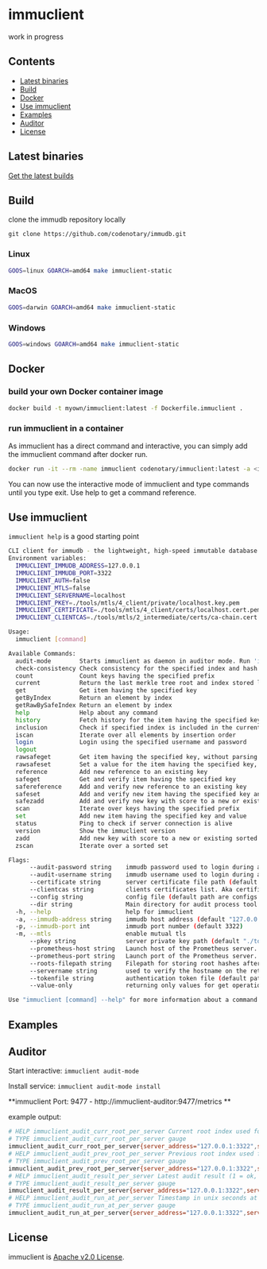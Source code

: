 # immuclient

work in progress

## Contents
 - [Latest binaries](#latest-binaries)
 - [Build](#build)
 - [Docker](#docker)
 - [Use immuclient](#run-immugw)
 - [Examples](#examples)
 - [Auditor](#auditor)
 - [License](#license)

## Latest binaries

[Get the latest builds](https://github.com/codenotary/immudb/releases/latest)

## Build

clone the immudb repository locally

`git clone https://github.com/codenotary/immudb.git`

### Linux

```bash
GOOS=linux GOARCH=amd64 make immuclient-static
```

### MacOS

```bash
GOOS=darwin GOARCH=amd64 make immuclient-static
```

### Windows

```bash
GOOS=windows GOARCH=amd64 make immuclient-static
```

## Docker

### build your own Docker container image
```bash
docker build -t myown/immuclient:latest -f Dockerfile.immuclient .
```

### run immuclient in a container
As immuclient has a direct command and interactive, you can simply add the immuclient command after docker run.

```bash
docker run -it --rm -name immuclient codenotary/immuclient:latest -a <immudb host>
```

You can now use the interactive mode of immuclient and type commands until you type exit. Use help to get a command reference.

## Use immuclient

`immuclient help` is a good starting point

```bash
CLI client for immudb - the lightweight, high-speed immutable database for systems and applications.
Environment variables:
  IMMUCLIENT_IMMUDB_ADDRESS=127.0.0.1
  IMMUCLIENT_IMMUDB_PORT=3322
  IMMUCLIENT_AUTH=false
  IMMUCLIENT_MTLS=false
  IMMUCLIENT_SERVERNAME=localhost
  IMMUCLIENT_PKEY=./tools/mtls/4_client/private/localhost.key.pem
  IMMUCLIENT_CERTIFICATE=./tools/mtls/4_client/certs/localhost.cert.pem
  IMMUCLIENT_CLIENTCAS=./tools/mtls/2_intermediate/certs/ca-chain.cert.pem

Usage:
  immuclient [command]

Available Commands:
  audit-mode        Starts immuclient as daemon in auditor mode. Run 'immuclient audit-mode help' for details
  check-consistency Check consistency for the specified index and hash
  count             Count keys having the specified prefix
  current           Return the last merkle tree root and index stored locally
  get               Get item having the specified key
  getByIndex        Return an element by index
  getRawBySafeIndex Return an element by index
  help              Help about any command
  history           Fetch history for the item having the specified key
  inclusion         Check if specified index is included in the current tree
  iscan             Iterate over all elements by insertion order
  login             Login using the specified username and password
  logout
  rawsafeget        Get item having the specified key, without parsing structured values
  rawsafeset        Set a value for the item having the specified key, without setup structured values
  reference         Add new reference to an existing key
  safeget           Get and verify item having the specified key
  safereference     Add and verify new reference to an existing key
  safeset           Add and verify new item having the specified key and value
  safezadd          Add and verify new key with score to a new or existing sorted set
  scan              Iterate over keys having the specified prefix
  set               Add new item having the specified key and value
  status            Ping to check if server connection is alive
  version           Show the immuclient version
  zadd              Add new key with score to a new or existing sorted set
  zscan             Iterate over a sorted set

Flags:
      --audit-password string    immudb password used to login during audit
      --audit-username string    immudb username used to login during audit
      --certificate string       server certificate file path (default "./tools/mtls/4_client/certs/localhost.cert.pem")
      --clientcas string         clients certificates list. Aka certificate authority (default "./tools/mtls/2_intermediate/certs/ca-chain.cert.pem")
      --config string            config file (default path are configs or $HOME. Default filename is immuclient.toml)
      --dir string               Main directory for audit process tool to initialize (default "/tmp")
  -h, --help                     help for immuclient
  -a, --immudb-address string    immudb host address (default "127.0.0.1")
  -p, --immudb-port int          immudb port number (default 3322)
  -m, --mtls                     enable mutual tls
      --pkey string              server private key path (default "./tools/mtls/4_client/private/localhost.key.pem")
      --prometheus-host string   Launch host of the Prometheus server. (default "127.0.0.1")
      --prometheus-port string   Launch port of the Prometheus server. (default "9477")
      --roots-filepath string    Filepath for storing root hashes after every successful audit loop. Default is tempdir of every OS. (default "/tmp/")
      --servername string        used to verify the hostname on the returned certificates (default "localhost")
      --tokenfile string         authentication token file (default path is $HOME or binary location; default filename is token) (default "token")
      --value-only               returning only values for get operations

Use "immuclient [command] --help" for more information about a command.
```

## Examples

## Auditor

Start interactive:
`immuclient audit-mode`

Install service:
`immuclient audit-mode install`

**immuclient Port: 9477 - http://immuclient-auditor:9477/metrics **

example output: 

```bash
# HELP immuclient_audit_curr_root_per_server Current root index used for the latest audit.
# TYPE immuclient_audit_curr_root_per_server gauge
immuclient_audit_curr_root_per_server{server_address="127.0.0.1:3322",server_id="br8eugq036tfln0ct6o0"} 2
# HELP immuclient_audit_prev_root_per_server Previous root index used for the latest audit.
# TYPE immuclient_audit_prev_root_per_server gauge
immuclient_audit_prev_root_per_server{server_address="127.0.0.1:3322",server_id="br8eugq036tfln0ct6o0"} -1
# HELP immuclient_audit_result_per_server Latest audit result (1 = ok, 0 = tampered).
# TYPE immuclient_audit_result_per_server gauge
immuclient_audit_result_per_server{server_address="127.0.0.1:3322",server_id="br8eugq036tfln0ct6o0"} -1
# HELP immuclient_audit_run_at_per_server Timestamp in unix seconds at which latest audit run.
# TYPE immuclient_audit_run_at_per_server gauge
immuclient_audit_run_at_per_server{server_address="127.0.0.1:3322",server_id="br8eugq036tfln0ct6o0"} 1.5907565337454605e+09
```

## License

immuclient is [Apache v2.0 License](https://github.com/codenotary/immudb/blob/master/LICENSE).
